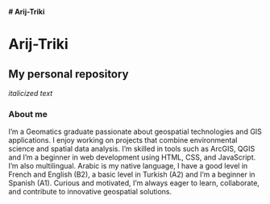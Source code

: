 **# Arij-Triki**
# Arij-Triki
## My personal repository

*italicized text*
### About me 
I’m a Geomatics graduate passionate about geospatial technologies and GIS applications. I enjoy working on projects that combine environmental science and spatial data analysis. I’m skilled in tools such as ArcGIS, QGIS and I’m a beginner in web development using HTML, CSS, and JavaScript. I’m also multilingual. Arabic is my native language, I have a good level in French and English (B2), a basic level in Turkish (A2) and I’m a beginner in Spanish (A1). Curious and motivated, I’m always eager to learn, collaborate, and contribute to innovative geospatial solutions.

